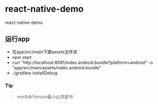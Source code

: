 # react-native-demo
react-native-demo


## 运行app

* 在app/src/main下建assets文件夹
* npm start
* curl "http://localhost:8081/index.android.bundle?platform=android" -o "app/src/main/assets/index.android.bundle"
* ./gradlew installDebug

### Tip

> minSdkVersion最小必须是16


